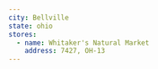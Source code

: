 ```yaml
---
city: Bellville
state: ohio
stores:
  - name: Whitaker's Natural Market
    address: 7427, OH-13
---
```

